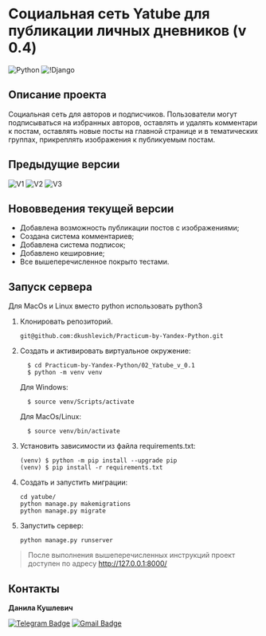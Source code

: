 # Социальная сеть Yatube для публикации личных дневников (v 0.4)
![Python](https://img.shields.io/badge/Python-3.9.10-blue) ![!Django](https://img.shields.io/badge/Django-2.2.9-blue)

## Описание проекта
Социальная сеть для авторов и подписчиков. Пользователи могут подписываться на избранных авторов, оставлять и удалять комментари к постам, оставлять новые посты на главной странице и в тематических группах, прикреплять изображения к публикуемым постам.

## Предыдущие версии
![V1](https://img.shields.io/badge/Version-0.1-blue?url=https://github.com/dkushlevich/Practicum-by-Yandex-Python/tree/main/02_Yatube_v_0.1)
![V2](https://img.shields.io/badge/Version-0.2-blue?url=https://github.com/dkushlevich/Practicum-by-Yandex-Python/tree/main/02_Yatube_v_0.2)
![V3](https://img.shields.io/badge/Version-0.3-blue?url=https://github.com/dkushlevich/Practicum-by-Yandex-Python/tree/main/02_Yatube_v_0.3)

## Нововведения текущей версии
- Добавлена возможность публикации постов с изображениями;
- Создана система комментариев;
- Добавлена система подписок;
- Добавлено кешировние;
- Все вышеперечисленное покрыто тестами.

## Запуск сервера

 Для MacOs и Linux вместо python использовать python3

1. Клонировать репозиторий.
   ```
   git@github.com:dkushlevich/Practicum-by-Yandex-Python.git
   ```
2. Cоздать и активировать виртуальное окружение:
    ```
      $ cd Practicum-by-Yandex-Python/02_Yatube_v_0.1
      $ python -m venv venv
    ```
    Для Windows:
    ```
      $ source venv/Scripts/activate
    ```
    Для MacOs/Linux:
    ```
      $ source venv/bin/activate
    ```
3. Установить зависимости из файла requirements.txt:
    ```
    (venv) $ python -m pip install --upgrade pip
    (venv) $ pip install -r requirements.txt
    ```
4. Создать и запустить миграции:
    ```
    cd yatube/
    python manage.py makemigrations
    python manage.py migrate
    ```
5. Запустить сервер:
    ```
    python manage.py runserver
    ```
> После выполнения вышеперечисленных инструкций проект доступен по адресу http://127.0.0.1:8000/

## Контакты
**Данила Кушлевич** 

[![Telegram Badge](https://img.shields.io/badge/-dkushlevich-blue?style=social&logo=telegram&link=https://t.me/dkushlevich)](https://t.me/dkushlevich) [![Gmail Badge](https://img.shields.io/badge/-dkushlevich@gmail.com-c14438?style=flat&logo=Gmail&logoColor=white&link=mailto:dkushlevich@gmail.com)](mailto:dkushlevich@gmail.com)